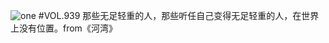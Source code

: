 ![one](http://image.wufazhuce.com/FiBe8nfz64iogprrS9r-Krjs8n8X)
#VOL.939
那些无足轻重的人，那些听任自己变得无足轻重的人，在世界上没有位置。from《河湾》